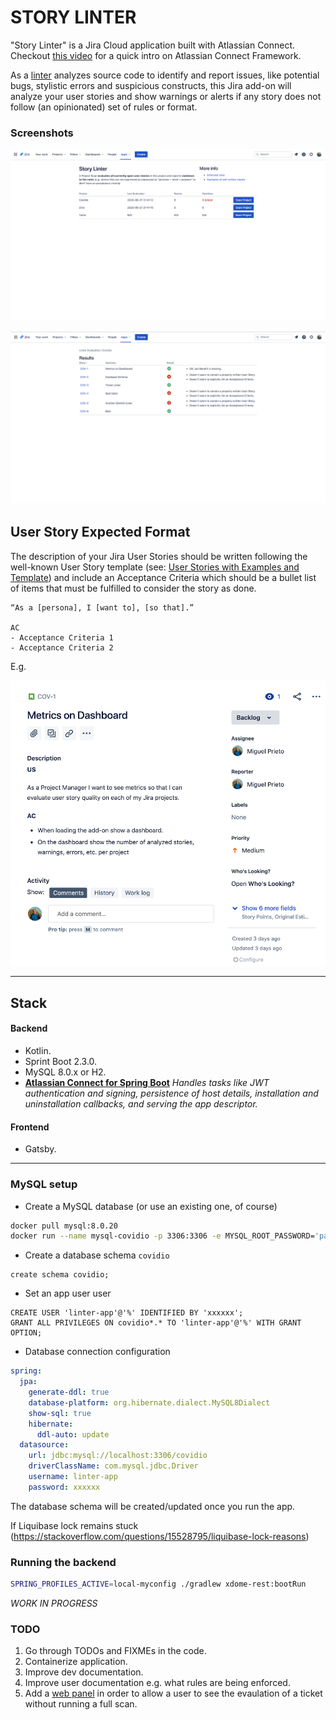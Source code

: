 # STORY LINTER

"Story Linter" is a Jira Cloud application built with Atlassian Connect. Checkout [this
video](https://www.youtube.com/watch?v=qzxVBjV5g60) for a quick intro on Atlassian Connect Framework.

As a [linter](https://en.wikipedia.org/wiki/Lint_(software))
analyzes source code to identify and report issues, like potential bugs, stylistic errors and suspicious constructs,
this Jira add-on will analyze your user stories and show warnings or alerts if any story does not follow (an opinionated)
set of rules or format.

### Screenshots

![Screenshot](./docs/images/screenshot-01.png)

![Screenshot](./docs/images/screenshot-02.png)


## User Story Expected Format

The description of your Jira User Stories should be written following the well-known User Story template (see: [User Stories with Examples and Template](https://www.atlassian.com/agile/project-management/user-stories)) 
and include an Acceptance Criteria which should be a bullet list of items that must be fulfilled to consider the story as done.


```text
“As a [persona], I [want to], [so that].”

AC
- Acceptance Criteria 1
- Acceptance Criteria 2
```


E.g.


![Sample User Story](./docs/images/sample-story.png)

----

## Stack 

#### Backend
- Kotlin.
- Sprint Boot 2.3.0.
- MySQL 8.0.x or H2.
- [**Atlassian Connect for Spring Boot**](https://developer.atlassian.com/cloud/jira/platform/frameworks-and-tools/)
_Handles tasks like JWT authentication and signing, persistence of host details, installation and uninstallation callbacks, and serving the app descriptor._

#### Frontend
- Gatsby.

---

### MySQL setup

- Create a MySQL database (or use an existing one, of course) 
```bash
docker pull mysql:8.0.20
docker run --name mysql-covidio -p 3306:3306 -e MYSQL_ROOT_PASSWORD='pazz' -e MYSQL_ROOT_HOST='%' -v /Users/jmpr/ticket-linter/data/mysql:/var/lib/mysql -d mysql:8.0.20
```

- Create a database schema `covidio`
```mysql
create schema covidio;
```


- Set an app user user
```mysql
CREATE USER 'linter-app'@'%' IDENTIFIED BY 'xxxxxx';
GRANT ALL PRIVILEGES ON covidio*.* TO 'linter-app'@'%' WITH GRANT OPTION;
```

- Database connection configuration
```yaml
spring:
  jpa:
    generate-ddl: true
    database-platform: org.hibernate.dialect.MySQL8Dialect
    show-sql: true
    hibernate:
      ddl-auto: update
  datasource:
    url: jdbc:mysql://localhost:3306/covidio
    driverClassName: com.mysql.jdbc.Driver
    username: linter-app
    password: xxxxxx
```

The database schema will be created/updated once you run the app.

If Liquibase lock remains stuck (https://stackoverflow.com/questions/15528795/liquibase-lock-reasons)

### Running the backend

```bash
SPRING_PROFILES_ACTIVE=local-myconfig ./gradlew xdome-rest:bootRun
```

_WORK IN PROGRESS_

### TODO
1. Go through TODOs and FIXMEs in the code.
2. Containerize application.
3. Improve dev documentation.
4. Improve user documentation e.g. what rules are being enforced.
5. Add a [web panel](https://developer.atlassian.com/cloud/jira/software/modules/web-panel/) in order to allow a user to see the evaulation of a ticket without running a full scan.
